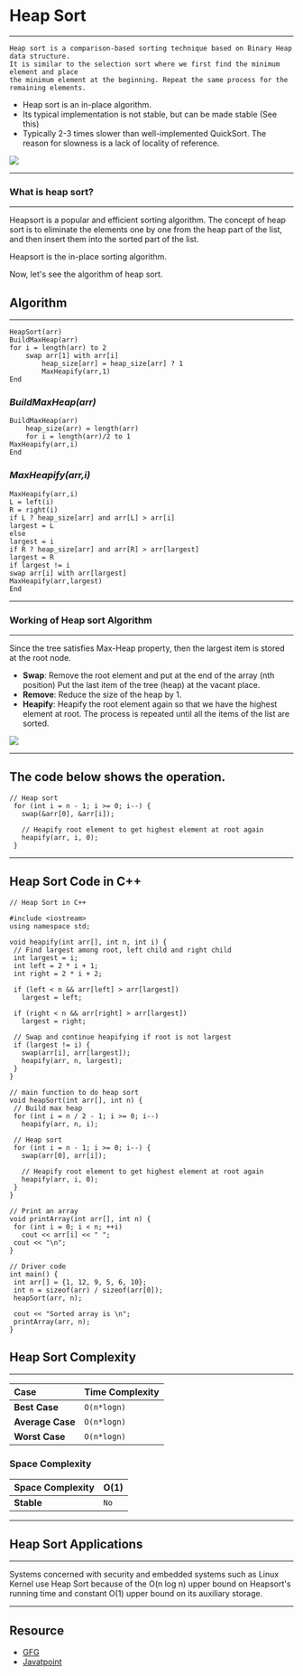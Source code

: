 # **Heap Sort**
--------------------------
```
Heap sort is a comparison-based sorting technique based on Binary Heap data structure. 
It is similar to the selection sort where we first find the minimum element and place 
the minimum element at the beginning. Repeat the same process for the remaining elements.
```
- Heap sort is an in-place algorithm. 
- Its typical implementation is not stable, but can be made stable (See this)
- Typically 2-3 times slower than well-implemented QuickSort.  The reason for slowness is a lack of locality of reference.

![](https://techvidvan.com/tutorials/wp-content/uploads/sites/2/2021/07/TV-Heap-sort-in-DS-normal-images02.jpg)

* * * *

### **What is heap sort?**
---------------------
Heapsort is a popular and efficient sorting algorithm. The concept of heap sort is to eliminate the elements one by one from the heap part of the list, and then insert them into the sorted part of the list.

Heapsort is the in-place sorting algorithm.

Now, let's see the algorithm of heap sort.

## **Algorithm**
-------------------
```
HeapSort(arr)  
BuildMaxHeap(arr)  
for i = length(arr) to 2  
    swap arr[1] with arr[i]  
        heap_size[arr] = heap_size[arr] ? 1  
        MaxHeapify(arr,1)  
End  
```
### ***BuildMaxHeap(arr)***

```
BuildMaxHeap(arr)  
    heap_size(arr) = length(arr)  
    for i = length(arr)/2 to 1  
MaxHeapify(arr,i)  
End  
```
### ***MaxHeapify(arr,i)***

```
MaxHeapify(arr,i)  
L = left(i)  
R = right(i)  
if L ? heap_size[arr] and arr[L] > arr[i]  
largest = L  
else  
largest = i  
if R ? heap_size[arr] and arr[R] > arr[largest]  
largest = R  
if largest != i  
swap arr[i] with arr[largest]  
MaxHeapify(arr,largest)  
End   
```
* * * *
### **Working of Heap sort Algorithm**
--------------------
Since the tree satisfies Max-Heap property, then the largest item is stored at the root node.
- **Swap**: Remove the root element and put at the end of the array (nth position) Put the last item of the tree (heap) at the vacant place.
- **Remove**: Reduce the size of the heap by 1.
- **Heapify**: Heapify the root element again so that we have the highest element at root.
The process is repeated until all the items of the list are sorted.

![](https://cdn.programiz.com/cdn/farfuture/VicaT2DyDXxbtM88OYklajepD4hkdSumEHTg2nBwe7s/mtime:1586942728/sites/tutorial2program/files/heap_sort.png)

------------

## **The code below shows the operation.**
   ```
   // Heap sort
    for (int i = n - 1; i >= 0; i--) {
      swap(&arr[0], &arr[i]);

      // Heapify root element to get highest element at root again
      heapify(arr, i, 0);
    }
   ```

   ------------

   ## **Heap Sort Code in C++**

   ```
   // Heap Sort in C++
  
  #include <iostream>
  using namespace std;
  
  void heapify(int arr[], int n, int i) {
    // Find largest among root, left child and right child
    int largest = i;
    int left = 2 * i + 1;
    int right = 2 * i + 2;
  
    if (left < n && arr[left] > arr[largest])
      largest = left;
  
    if (right < n && arr[right] > arr[largest])
      largest = right;
  
    // Swap and continue heapifying if root is not largest
    if (largest != i) {
      swap(arr[i], arr[largest]);
      heapify(arr, n, largest);
    }
  }
  
  // main function to do heap sort
  void heapSort(int arr[], int n) {
    // Build max heap
    for (int i = n / 2 - 1; i >= 0; i--)
      heapify(arr, n, i);
  
    // Heap sort
    for (int i = n - 1; i >= 0; i--) {
      swap(arr[0], arr[i]);
  
      // Heapify root element to get highest element at root again
      heapify(arr, i, 0);
    }
  }
  
  // Print an array
  void printArray(int arr[], int n) {
    for (int i = 0; i < n; ++i)
      cout << arr[i] << " ";
    cout << "\n";
  }
  
  // Driver code
  int main() {
    int arr[] = {1, 12, 9, 5, 6, 10};
    int n = sizeof(arr) / sizeof(arr[0]);
    heapSort(arr, n);
  
    cout << "Sorted array is \n";
    printArray(arr, n);
  }

   ```

   ## **Heap Sort Complexity**
   --------------------

   | Case | Time Complexity                |
| :-------- | :------------------------- |
| **Best Case** |`O(n*logn)` |
| **Average Case** |`O(n*logn)` |
| **Worst Case** |`O(n*logn)` |

###  Space Complexity

| Space Complexity | O(1)              |
| :-------- | :------------------------- |
| **Stable** |`No` |

-----------------

## **Heap Sort Applications**
------------

Systems concerned with security and embedded systems such as Linux Kernel use Heap Sort because of the O(n log n) upper bound on Heapsort's running time and constant O(1) upper bound on its auxiliary storage.

------------------





## Resource

- [GFG](https://www.geeksforgeeks.org/heap-sort/?ref=lbp)
- [Javatpoint](https://www.javatpoint.com/heap-sort)


